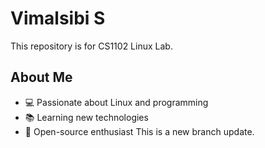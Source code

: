 # Vimalsibi S 
This repository is for CS1102 Linux Lab.
## About Me  
- 💻 Passionate about Linux and programming  
- 📚 Learning new technologies  
- 🚀 Open-source enthusiast
This is a new branch update.
